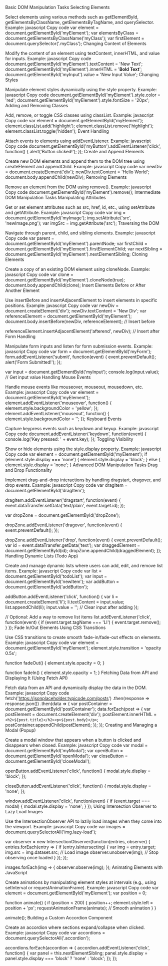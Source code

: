 Basic DOM Manipulation Tasks
Selecting Elements

Select elements using various methods such as getElementById, getElementsByClassName, getElementsByTagName, and querySelector.
Example:
javascript
Copy code
var element = document.getElementById('myElement');
var elementsByClass = document.getElementsByClassName('myClass');
var firstElement = document.querySelector('.myClass');
Changing Content of Elements

Modify the content of an element using textContent, innerHTML, and value for inputs.
Example:
javascript
Copy code
document.getElementById('myElement').textContent = 'New Text';
document.getElementById('myElement').innerHTML = '<strong>Bold Text</strong>';
document.getElementById('myInput').value = 'New Input Value';
Changing Styles

Manipulate element styles dynamically using the style property.
Example:
javascript
Copy code
document.getElementById('myElement').style.color = 'red';
document.getElementById('myElement').style.fontSize = '20px';
Adding and Removing Classes

Add, remove, or toggle CSS classes using classList.
Example:
javascript
Copy code
var element = document.getElementById('myElement');
element.classList.add('highlight');
element.classList.remove('highlight');
element.classList.toggle('hidden');
Event Handling

Attach events to elements using addEventListener.
Example:
javascript
Copy code
document.getElementById('myButton').addEventListener('click', function() {
    alert('Button clicked!');
});
Create and Append Elements

Create new DOM elements and append them to the DOM tree using createElement and appendChild.
Example:
javascript
Copy code
var newDiv = document.createElement('div');
newDiv.textContent = 'Hello World';
document.body.appendChild(newDiv);
Removing Elements

Remove an element from the DOM using remove().
Example:
javascript
Copy code
document.getElementById('myElement').remove();
Intermediate DOM Manipulation Tasks
Manipulating Attributes

Get or set element attributes such as src, href, id, etc., using setAttribute and getAttribute.
Example:
javascript
Copy code
var img = document.getElementById('myImage');
img.setAttribute('src', 'newImage.png');
var imgSrc = img.getAttribute('src');
Traversing the DOM

Navigate through parent, child, and sibling elements.
Example:
javascript
Copy code
var parent = document.getElementById('myElement').parentNode;
var firstChild = document.getElementById('myElement').firstElementChild;
var nextSibling = document.getElementById('myElement').nextElementSibling;
Cloning Elements

Create a copy of an existing DOM element using cloneNode.
Example:
javascript
Copy code
var clone = document.getElementById('myElement').cloneNode(true);
document.body.appendChild(clone);
Insert Elements Before or After Another Element

Use insertBefore and insertAdjacentElement to insert elements in specific positions.
Example:
javascript
Copy code
var newDiv = document.createElement('div');
newDiv.textContent = 'New Div';
var referenceElement = document.getElementById('myElement');
document.body.insertBefore(newDiv, referenceElement); // Insert before

referenceElement.insertAdjacentElement('afterend', newDiv); // Insert after
Form Handling

Manipulate form inputs and listen for form submission events.
Example:
javascript
Copy code
var form = document.getElementById('myForm');
form.addEventListener('submit', function(event) {
    event.preventDefault();
    alert('Form Submitted!');
});

var input = document.getElementById('myInput');
console.log(input.value);  // Get input value
Handling Mouse Events

Handle mouse events like mouseover, mouseout, mousedown, etc.
Example:
javascript
Copy code
var element = document.getElementById('myElement');
element.addEventListener('mouseover', function() {
    element.style.backgroundColor = 'yellow';
});
element.addEventListener('mouseout', function() {
    element.style.backgroundColor = '';
});
Keyboard Events

Capture keypress events such as keydown and keyup.
Example:
javascript
Copy code
document.addEventListener('keydown', function(event) {
    console.log('Key pressed: ' + event.key);
});
Toggling Visibility

Show or hide elements using the style.display property.
Example:
javascript
Copy code
var element = document.getElementById('myElement');
if (element.style.display === 'none') {
    element.style.display = 'block';
} else {
    element.style.display = 'none';
}
Advanced DOM Manipulation Tasks
Drag and Drop Functionality

Implement drag-and-drop interactions by handling dragstart, dragover, and drop events.
Example:
javascript
Copy code
var dragItem = document.getElementById('dragItem');

dragItem.addEventListener('dragstart', function(event) {
    event.dataTransfer.setData('text/plain', event.target.id);
});

var dropZone = document.getElementById('dropZone');

dropZone.addEventListener('dragover', function(event) {
    event.preventDefault();
});

dropZone.addEventListener('drop', function(event) {
    event.preventDefault();
    var id = event.dataTransfer.getData('text');
    var draggedElement = document.getElementById(id);
    dropZone.appendChild(draggedElement);
});
Handling Dynamic Lists (Todo App)

Create and manage dynamic lists where users can add, edit, and remove list items.
Example:
javascript
Copy code
var list = document.getElementById('todoList');
var input = document.getElementById('newItem');
var addButton = document.getElementById('addButton');

addButton.addEventListener('click', function() {
    var li = document.createElement('li');
    li.textContent = input.value;
    list.appendChild(li);
    input.value = ''; // Clear input after adding
});

// Optional: Add a way to remove list items
list.addEventListener('click', function(event) {
    if (event.target.tagName === 'LI') {
        event.target.remove();
    }
});
Fade In/Out Elements Using CSS Transitions

Use CSS transitions to create smooth fade-in/fade-out effects on elements.
Example:
javascript
Copy code
var element = document.getElementById('myElement');
element.style.transition = 'opacity 0.5s';

function fadeOut() {
    element.style.opacity = 0;
}

function fadeIn() {
    element.style.opacity = 1;
}
Fetching Data from API and Displaying It (Using Fetch API)

Fetch data from an API and dynamically display the data in the DOM.
Example:
javascript
Copy code
fetch('https://jsonplaceholder.typicode.com/posts')
  .then(response => response.json())
  .then(data => {
      var postContainer = document.getElementById('postContainer');
      data.forEach(post => {
          var postElement = document.createElement('div');
          postElement.innerHTML = `<h2>${post.title}</h2><p>${post.body}</p>`;
          postContainer.appendChild(postElement);
      });
  });
Creating and Managing a Modal (Popup)

Create a modal window that appears when a button is clicked and disappears when closed.
Example:
javascript
Copy code
var modal = document.getElementById('myModal');
var openButton = document.getElementById('openModal');
var closeButton = document.getElementById('closeModal');

openButton.addEventListener('click', function() {
    modal.style.display = 'block';
});

closeButton.addEventListener('click', function() {
    modal.style.display = 'none';
});

window.addEventListener('click', function(event) {
    if (event.target === modal) {
        modal.style.display = 'none';
    }
});
Using Intersection Observer to Lazy Load Images

Use the IntersectionObserver API to lazily load images when they come into the viewport.
Example:
javascript
Copy code
var images = document.querySelectorAll('img.lazy-load');

var observer = new IntersectionObserver(function(entries, observer) {
    entries.forEach(entry => {
        if (entry.isIntersecting) {
            var img = entry.target;
            img.src = img.dataset.src; // Load image
            observer.unobserve(img); // Stop observing once loaded
        }
    });
});

images.forEach(img => {
    observer.observe(img);
});
Animating Elements with JavaScript

Create animations by manipulating element styles at intervals (e.g., using setInterval or requestAnimationFrame).
Example:
javascript
Copy code
var element = document.getElementById('myElement');
var position = 0;

function animate() {
    if (position < 200) {
        position++;
        element.style.left = position + 'px';
        requestAnimationFrame(animate); // Smooth animation
    }
}

animate();
Building a Custom Accordion Component

Create an accordion where sections expand/collapse when clicked.
Example:
javascript
Copy code
var accordions = document.querySelectorAll('.accordion');

accordions.forEach(accordion => {
    accordion.addEventListener('click', function() {
        var panel = this.nextElementSibling;
        panel.style.display = panel.style.display === 'block' ? 'none' : 'block';
    });
});
